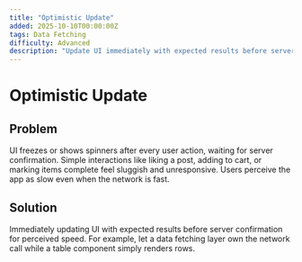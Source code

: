 ```yaml
---
title: "Optimistic Update"
added: 2025-10-10T00:00:00Z
tags: Data Fetching
difficulty: Advanced
description: "Update UI immediately with expected results before server confirmation for perceived speed."
---
```

# Optimistic Update

## Problem

UI freezes or shows spinners after every user action, waiting for server confirmation. Simple interactions like liking a post, adding to cart, or marking items complete feel sluggish and unresponsive. Users perceive the app as slow even when the network is fast.

## Solution

Immediately updating UI with expected results before server confirmation for perceived speed. For example, let a data fetching layer own the network call while a table component simply renders rows.

